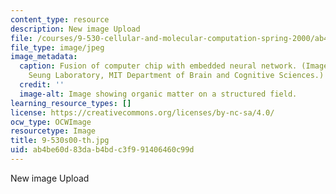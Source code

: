 ```yaml
---
content_type: resource
description: New image Upload
file: /courses/9-530-cellular-and-molecular-computation-spring-2000/ab4be60d83dab4bdc3f991406460c99d_9-530s00-th.jpg
file_type: image/jpeg
image_metadata:
  caption: Fusion of computer chip with embedded neural network. (Image courtesy of
    Seung Laboratory, MIT Department of Brain and Cognitive Sciences.)
  credit: ''
  image-alt: Image showing organic matter on a structured field.
learning_resource_types: []
license: https://creativecommons.org/licenses/by-nc-sa/4.0/
ocw_type: OCWImage
resourcetype: Image
title: 9-530s00-th.jpg
uid: ab4be60d-83da-b4bd-c3f9-91406460c99d
---
```

New image Upload